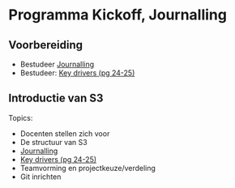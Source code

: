 # Programma Kickoff, Journalling
## Voorbereiding
- Bestudeer [Journalling](../../onderwijsmateriaal/readers/Journalling.pdf)
- Bestudeer: [Key drivers (pg 24-25)](../../onderwijsmateriaal/readers/reader-system-engineering.pdf)
## Introductie van S3
Topics:
- Docenten stellen zich voor
- De structuur van S3
- [Journalling](../../onderwijsmateriaal/readers/Journalling.pdf)
- [Key drivers (pg 24-25)](../../onderwijsmateriaal/readers/reader-system-engineering.pdf)
- Teamvorming en projectkeuze/verdeling
- Git inrichten

